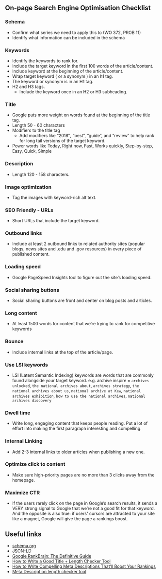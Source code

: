 ## On-page Search Engine Optimisation Checklist
### Schema
   - Confirm what series we need to apply this to (WO 372, PROB 11)
   - Identify what information can be included in the schema
### Keywords
   - Identify the keywords to rank for.
   - Include the target keyword in the first 100 words of the article/content. 
   - Include keyword at the beginning of the article/content.
   - Wrap target keyword ( or a synonym ) in an h1 tag.
   - The keyword or synonym is in an H1 tag.
   - H2 and H3 tags.
      - Include the keyword once in an H2 or H3 subheading. 
### Title
   - Google puts more weight on words found at the beginning of the title tag. 
   - Length 50 - 60 characters
   - Modifiers to the title tag
      - Add modifiers like “2018″, “best”, “guide”, and “review” to help rank for long tail versions of the target keyword.
   - Power words like Today, Right now, Fast, Works quickly, Step-by-step, Easy, Quick, Simple
### Description
   - Length 120 - 158 characters.
### Image optimization
   - Tag the images with keyword-rich alt text. 
### SEO Friendly - URLs
   - Short URLs that include the target keyword.
### Outbound links
   - Include at least 2 outbound links to related authority sites (popular blogs, news sites and .edu and .gov resources) in every piece of published content.
### Loading speed
   - Google PageSpeed Insights tool to figure out the site’s loading speed. 
### Social sharing buttons
  - Social sharing buttons are front and center on blog posts and articles. 
### Long content
   - At least 1500 words for content that we’re trying to rank for competitive keywords 
### Bounce 
   - Include internal links at the top of the article/page. 
### Use LSI keywords
   - LSI (Latent Semantic Indexing) keywords are words that are commonly found alongside your target keyword. e.g. archive inspire = `archives unlocked`, `the national archives about`, `archives strategy`, `the national archives about us`, `national archive at Kew`, `national archives exhibition`, `how to use the national archives`, `national archives discovery`
### Dwell time
   - Write long, engaging content that keeps people reading. Put a lot of effort into making the first paragraph interesting and compelling. 
### Internal Linking
  - Add 2-3 internal links to older articles when publishing a new one. 
### Optimize click to content
  - Make sure high-priority pages are no more than 3 clicks away from the homepage.  
### Maximize CTR
  - If the users rarely click on the page in Google’s search results, it sends a VERY strong signal to Google that we’re not a good fit for that keyword. And the opposite is also true: if users' cursors are attracted to your site like a magnet, Google will give the page a rankings boost.

## Useful links
- [schema.org](https://schema.org/CreativeWork)
- [JSON-LD](https://en.wikipedia.org/wiki/JSON-LD)
- [Google RankBrain: The Definitive Guide](https://backlinko.com/google-rankbrain-seo)
- [How to Write a Good Title + Length Checker Tool](https://moz.com/learn/seo/title-tag)
- [How to Write Compelling Meta Descriptions That’ll Boost Your Rankings](https://neilpatel.com/blog/how-to-write-meta-descriptions)
- [Meta Description length checker tool](https://blog.spotibo.com/meta-description-length)
